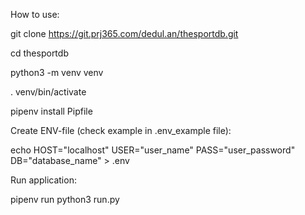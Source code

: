 How to use:

git clone https://git.prj365.com/dedul.an/thesportdb.git

cd thesportdb

python3 -m venv venv

. venv/bin/activate

pipenv install Pipfile

Create ENV-file (check example in .env_example file):

echo HOST="localhost" USER="user_name" PASS="user_password" DB="database_name" > .env

Run application:

pipenv run python3 run.py
